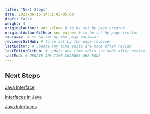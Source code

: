 ```yaml
---
title: "Next Steps"
date: 2023-06-15T14:01:05-05:00
draft: false
weight: 4
originalAuthor: <no value> # to be set by page creator
originalAuthorGitHub: <no value> # to be set by page creator
reviewer: # to be set by the page reviewer
reviewerGitHub: # to be set by the page reviewer
lastEditor: # update any time edits are made after review
lastEditorGitHub: # update any time edits are made after review
lastMod: # UPDATE ANY TIME CHANGES ARE MADE
---
```


## Next Steps

[Java Interface](https://www.w3schools.com/java/java_interface.asp)

[Interfaces in Java](https://www.geeksforgeeks.org/interfaces-in-java/)

[Java Interfaces](https://www.baeldung.com/java-interfaces)
